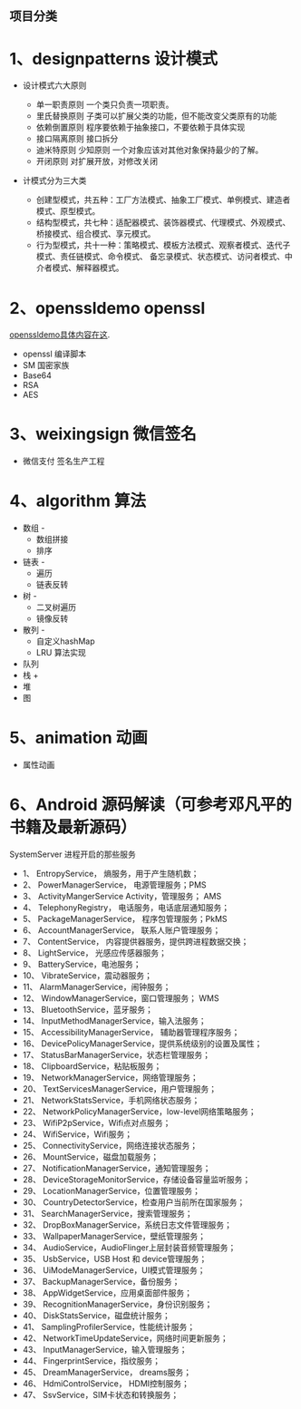 ## 项目分类
1、designpatterns  设计模式
=================================================
+ 设计模式六大原则
    + 单一职责原则  一个类只负责一项职责。
    + 里氏替换原则  子类可以扩展父类的功能，但不能改变父类原有的功能
    + 依赖倒置原则  程序要依赖于抽象接口，不要依赖于具体实现
    + 接口隔离原则  接口拆分
    + 迪米特原则    少知原则   一个对象应该对其他对象保持最少的了解。
    + 开闭原则      对扩展开放，对修改关闭


+ 计模式分为三大类
    + 创建型模式，共五种：工厂方法模式、抽象工厂模式、单例模式、建造者模式、原型模式。
    + 结构型模式，共七种：适配器模式、装饰器模式、代理模式、外观模式、桥接模式、组合模式、享元模式。
    + 行为型模式，共十一种：策略模式、模板方法模式、观察者模式、迭代子模式、责任链模式、命令模式、
                 备忘录模式、状态模式、访问者模式、中介者模式、解释器模式。



2、openssldemo  openssl
=================================================
  [openssldemo具体内容在这](https://github.com/panyong-057/openssldemo).
 + openssl 编译脚本
 + SM 国密家族
 + Base64
 + RSA
 + AES


3、weixingsign  微信签名
=================================================
 + 微信支付 签名生产工程


4、algorithm  算法
=================================================
+ 数组 -
  + 数组拼接
  + 排序
+ 链表 -
  + 遍历
  + 链表反转
+ 树 -
  + 二叉树遍历
  + 镜像反转
+ 散列 -
  + 自定义hashMap
  + LRU 算法实现
+ 队列
+ 栈
  + 
+ 堆
+ 图

5、animation  动画
=================================================
+ 属性动画

6、Android 源码解读（可参考邓凡平的书籍及最新源码）
=================================================
  SystemServer 进程开启的那些服务
  + 1、 EntropyService， 熵服务，用于产生随机数；
  + 2、 PowerManagerService， 电源管理服务；PMS
  + 3、 ActivityMangerService Activity，管理服务； AMS
  + 4、 TelephonyRegistry， 电话服务，电话底层通知服务；
  + 5、 PackageManagerService， 程序包管理服务；PkMS
  + 6、 AccountManagerService， 联系人账户管理服务；
  + 7、 ContentService， 内容提供器服务，提供跨进程数据交换；
  + 8、 LightService， 光感应传感器服务；
  + 9、 BatteryService，电池服务；
  + 10、 VibrateService，震动器服务；
  + 11、 AlarmManagerService，闹钟服务；
  + 12、 WindowManagerService，窗口管理服务； WMS
  + 13、 BluetoothService，蓝牙服务；
  + 14、 InputMethodManagerService，输入法服务；
  + 15、 AccessibilityManagerService， 辅助器管理程序服务；
  + 16、 DevicePolicyManagerService，提供系统级别的设置及属性；
  + 17、 StatusBarManagerService，状态栏管理服务；
  + 18、 ClipboardService，粘贴板服务；
  + 19、 NetworkManagerService，网络管理服务；
  + 20、 TextServicesManagerService，用户管理服务；
  + 21、 NetworkStatsService，手机网络状态服务；
  + 22、 NetworkPolicyManagerService，low-level网络策略服务；
  + 23、 WifiP2pService，Wifi点对点服务；
  + 24、 WifiService，Wifi服务；
  + 25、 ConnectivityService，网络连接状态服务；
  + 26、 MountService，磁盘加载服务；
  + 27、 NotificationManagerService，通知管理服务；
  + 28、 DeviceStorageMonitorService，存储设备容量监听服务；
  + 29、 LocationManagerService，位置管理服务；
  + 30、 CountryDetectorService，检查用户当前所在国家服务；
  + 31、 SearchManagerService，搜索管理服务；
  + 32、 DropBoxManagerService，系统日志文件管理服务；
  + 33、 WallpaperManagerService，壁纸管理服务；
  + 34、 AudioService，AudioFlinger上层封装音频管理服务；
  + 35、 UsbService，USB Host 和 device管理服务；
  + 36、 UiModeManagerService，UI模式管理服务；
  + 37、 BackupManagerService，备份服务；
  + 38、 AppWidgetService，应用桌面部件服务；
  + 39、 RecognitionManagerService，身份识别服务；
  + 40、 DiskStatsService，磁盘统计服务；
  + 41、 SamplingProfilerService，性能统计服务；
  + 42、 NetworkTimeUpdateService，网络时间更新服务；
  + 43、 InputManagerService，输入管理服务；
  + 44、 FingerprintService，指纹服务；
  + 45、 DreamManagerService， dreams服务；
  + 46、 HdmiControlService， HDMI控制服务；
  + 47、 SsvService，SIM卡状态和转换服务；

